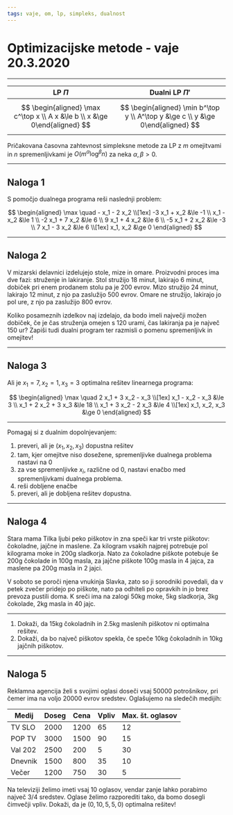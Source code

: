 ```yaml
---
tags: vaje, om, lp, simpleks, dualnost
---
```

# Optimizacijske metode - vaje 20.3.2020

----

| LP $\Pi$ | Dualni LP $\Pi'$ |
| -------- | ---------------- |
| $$ \begin{aligned} \max c^\top x \\ A x &\le b \\ x &\ge 0\end{aligned} $$ | $$ \begin{aligned} \min b^\top y \\ A^\top y &\ge c \\ y &\ge 0\end{aligned} $$ |

Pričakovana časovna zahtevnost simpleksne metode za LP z $m$ omejitvami in $n$ spremenljivkami je $O(m^\alpha \log^\beta n)$ za neka $\alpha, \beta > 0$.

---

## Naloga 1

S pomočjo dualnega programa reši naslednji problem:

$$
\begin{aligned}
\max \quad - x_1 - 2 x_2 \\[1ex]
-3 x_1 + x_2 &\le -1 \\
x_1 - x_2 &\le 1 \\
-2 x_1 + 7 x_2 &\le 6 \\
9 x_1 + 4 x_2 &\le 6 \\
-5 x_1 + 2 x_2 &\le -3 \\
7 x_1 - 3 x_2 &\le 6 \\[1ex]
x_1, x_2 &\ge 0
\end{aligned}
$$

---

## Naloga 2

V mizarski delavnici izdelujejo stole, mize in omare. Proizvodni proces ima dve fazi: struženje in lakiranje. Stol stružijo $18$ minut, lakirajo $6$ minut, dobiček pri enem prodanem stolu pa je $200$ evrov. Mizo stružijo $24$ minut, lakirajo $12$ minut, z njo pa zaslužijo $500$ evrov. Omare ne stružijo, lakirajo jo pol ure, z njo pa zaslužijo $800$ evrov.

Koliko posameznih izdelkov naj izdelajo, da bodo imeli največji možen dobiček, če je čas struženja omejen s $120$ urami, čas lakiranja pa je največ $150$ ur? Zapiši tudi dualni program ter razmisli o pomenu spremenljivk in omejitev!

---

## Naloga 3

Ali je $x_1 = 7, x_2 = 1, x_3 = 3$ optimalna rešitev linearnega programa:

$$
\begin{aligned}
\max \quad 2 x_1 + 3 x_2 - x_3 \\[1ex]
x_1 - x_2 - x_3 &\le 3 \\
x_1 + 2 x_2 + 3 x_3 &\le 18 \\
x_1 + 3 x_2 - 2 x_3 &\le 4 \\[1ex]
x_1, x_2, x_3 &\ge 0
\end{aligned}
$$

----

Pomagaj si z dualnim dopolnjevanjem:

1. preveri, ali je $(x_1, x_2, x_3)$ dopustna rešitev
2. tam, kjer omejitve niso dosežene, spremenljivke dualnega problema nastavi na $0$
3. za vse spremenljivke $x_i$, različne od $0$, nastavi enačbo med spremenljivkami dualnega problema.
4. reši dobljene enačbe
5. preveri, ali je dobljena rešitev dopustna.

---

## Naloga 4

Stara mama Tilka ljubi peko piškotov in zna speči kar tri vrste piškotov: čokoladne, jajčne in maslene. Za kilogram vsakih najprej potrebuje pol kilograma moke in $200$g sladkorja. Nato za čokoladne piškote potebuje še $200$g čokolade in $100$g masla, za jajčne piškote $100$g masla in $4$ jajca, za maslene pa $200$g masla in $2$ jajci.

V soboto se poroči njena vnukinja Slavka, zato so ji sorodniki povedali, da v petek zvečer pridejo po piškote, nato pa odhiteli po opravkih in jo brez prevoza pustili doma. K sreči ima na zalogi $50$kg moke, $5$kg sladkorja, $3$kg čokolade, $2$kg masla in $40$ jajc.

----

1. Dokaži, da $15$kg čokoladnih in $2.5$kg maslenih piškotov ni optimalna rešitev.
2. Dokaži, da bo največ piškotov spekla, če speče $10$kg čokoladnih in $10$kg jajčnih piškotov.

---

## Naloga 5

Reklamna agencija želi s svojimi oglasi doseči vsaj $50000$ potrošnikov, pri čemer ima na voljo $20000$ evrov sredstev. Oglašujemo na sledečih medijih:

| Medij   | Doseg  | Cena   | Vpliv | Max. št. oglasov |
| ------- | ------ | ------ | ----- | ---------------- |
| TV SLO  | $2000$ | $1200$ | $65$  | $12$             |
| POP TV  | $3000$ | $1500$ | $90$  | $15$             |
| Val 202 | $2500$ | $200$  | $5$   | $30$             |
| Dnevnik | $1500$ | $800$  | $35$  | $10$             |
| Večer   | $1200$ | $750$  | $30$  | $5$              |

Na televiziji želimo imeti vsaj $10$ oglasov, vendar zanje lahko porabimo največ $3/4$ sredstev. Oglase želimo razporediti tako, da bomo dosegli čimvečji vpliv. Dokaži, da je $(0, 10, 5, 5, 0)$ optimalna rešitev!